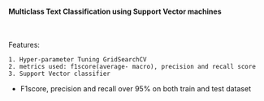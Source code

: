 #### Multiclass Text Classification using Support Vector machines
<br>

Features:

	1. Hyper-parameter Tuning GridSearchCV
	2. metrics used: f1score(average- macro), precision and recall score
	3. Support Vector classifier


* F1score, precision and recall over 95% on both train and test dataset





